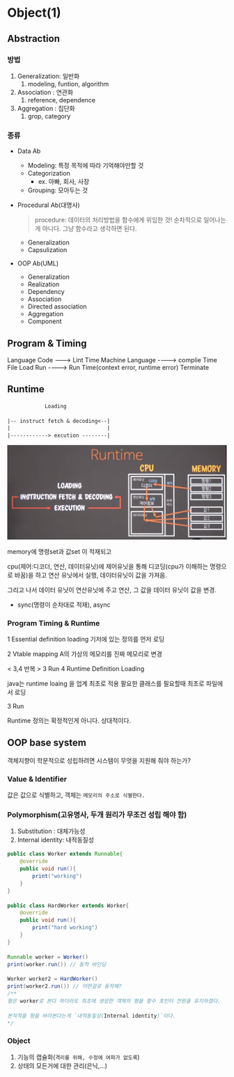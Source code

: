 # Object(1)

## Abstraction

### 방법

1. Generalization: 일반화
   1. modeling, funtion, algorithm
2. Association : 연관화
   1. reference, dependence
3. Aggregation : 집단화
   1. grop, category

### 종류

- Data Ab
  - Modeling: 특정 목적에 따라 기억해야만할 것
  - Categorization
    - ex. 아빠, 회사, 사장
  - Grouping: 모아두는 것

- Procedural Ab(대명사)
  > procedure: 데이터의 처리방법을 함수에게 위임한 것! 순차적으로 일어나는 게 아니다. 그냥 함수라고 생각하면 된다.

  - Generalization
  - Capsulization

- OOP Ab(UML)
  - Generalization
  - Realization
  - Dependency
  - Association
  - Directed association
  - Aggregation
  - Component

## Program & Timing

Language Code ---> Lint Time
Machine Language ----> complie Time
File
Load
Run         ----> Run Time(context error, runtime error)
Terminate

## Runtime

```txt
            Loading

|-- instruct fetch & decoding<--|
|                               |
|------------> excution --------|

```

![runtime](object1_1.png)

memory에 명령set과 값set 이 적재되고

cpu(제어:디코더, 연산, 데이터유닛)에 제어유닛을 통해 디코딩(cpu가 이해하는 명령으로 바꿈)을 하고 연산 유닛에서 실행, 데이터유닛이 값을 가져음.

그리고 나서 데이터 유닛이 연산유닛에 주고 연산, 그 값을 데이터 유닛이 값을 변경.

- sync(명령이 순차대로 적재), async

### Program Timing & Runtime

1 Essential definition loading
기저에 있는 정의를 먼저 로딩

2 Vtable mapping
A의 가상의 메모리를 진짜 메모리로 변경

< 3,4 반복 >
3 Run
4 Runtime Definition Loading

java는 runtime loaing 을 업계 최초로 적용
팔요한 클래스를 필요할때 최초로 파일에서 로딩

3 Run

Runtime 정의는 확정적인게 아니다. 상대적이다.

## OOP base system

객체지향이 학문적으로 성립하려면 시스템이 무엇을 지원해 줘야 하는가?

### Value & Identifier

값은 값으로 식별하고, 객체는 `메모리의 주소로 식별한다.`

### Polymorphism(고유명사, 두개 원리가 무조건 성립 해야 함)

1. Substitution : 대체가능성
2. Internal identity: 내적동질성

```java
public class Worker extends Runnable{
    @override
    public void run(){
        print("working")
    }
}

public class HardWorker extends Worker{
    @override
    public void run(){
        print("hard working")
    }
}

Runnable worker = Worker()
print(worker.run()) // 동적 바인딩

Worker worker2 = HardWorker()
print(worker2.run()) // 어떤걸로 동작해?
/**
형은 worker로 본다 하더라도 최초에 생성한 객체의 형을 함수 포인터 전원을 유지하겠다.

본직적을 형을 바라본다는게 `내적동질성(Internal identity)`이다.
*/
```

### Object

1. 기능의 캡슐화(`격리를 위해, 수정에 여파가 없도록`)
2. 상태의 모든거에 대한 관리(은닉,...)
